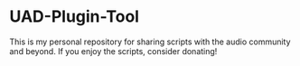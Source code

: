 # UAD-Plugin-Tool
This is my personal repository for sharing scripts with the audio community and beyond. If you enjoy the scripts, consider donating!
